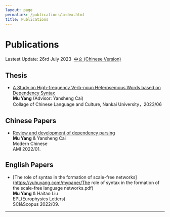 ```yaml
---
layout: page
permalink: /publications/index.html
title: Publications
---
```


# Publications

Lastest Update: 26rd July 2023&nbsp;  [中文 (Chinese Version)](https://yuhuyang.com/publications-zh/)

## Thesis

- [A Study on High-frequency Verb-noun Heterosemous Words based on Dependency Syntax ](https://yuhuyang.com/mypaper/基于依存句法的高频动名兼类词研究.pdf)<br>**Mu Yang** (Advisor: Yansheng Cai)<br>Collage of Chinese Language and Culture, Nankai University，2023/06<br>

## Chinese Papers

- [Review and development of dependency parsing](https://yuhuyang.com/mypaper/依存句法分析的回顾和发展.pdf)<br>**Mu Yang** & Yansheng Cai<br>Modern Chinese<br>AMI 2022/01.<br>

## English Papers

- [The role of syntax in the formation of scale-free networks](https://yuhuyang.com/mypaper/The role of syntax in the formation of the scale-free language networks.pdf)<br>**Mu Yang** & Haitao Liu<br>EPL(Europhysics Letters)<br>SCI&Scopus 2022/09.<br>

---

